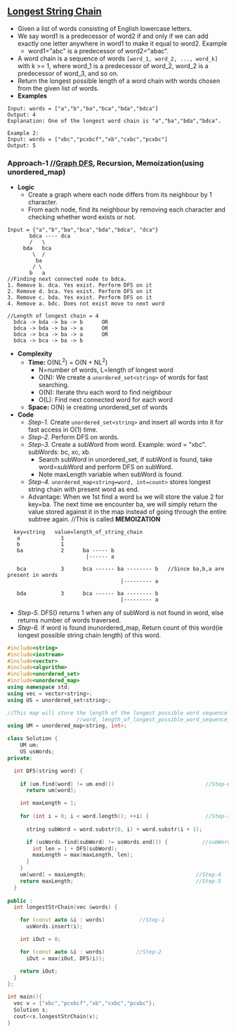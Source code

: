 ## [Longest String Chain](https://leetcode.com/problems/longest-string-chain/)
- Given a list of words consisting of English lowercase letters.
- We say word1 is a predecessor of word2 if and only if we can add exactly one letter anywhere in word1 to make it equal to word2. Example
  - word1="abc" is a predecessor of word2="abac".
- A word chain is a sequence of words `[word_1, word_2, ..., word_k]` with k >= 1, where word_1 is a predecessor of word_2, word_2 is a predecessor of word_3, and so on.
- Return the longest possible length of a word chain with words chosen from the given list of words.
- **Examples**
 ```console
Input: words = ["a","b","ba","bca","bda","bdca"]
Output: 4
Explanation: One of the longest word chain is "a","ba","bda","bdca".

Example 2:
Input: words = ["xbc","pcxbcf","xb","cxbc","pcxbc"]
Output: 5
```

### Approach-1    //[Graph DFS](/DS_Questions/Algorithms/Traversals), Recursion, Memoization(using unordered_map)
- **Logic**
  - Create a graph where each node differs from its neighbour by 1 character.
  - From each node, find its neighbour by removing each character and checking whether word exists or not.
```console
Input = {"a","b","ba","bca","bda","bdca", "dca"}
       bdca ---- dca 
       /   \
     bda   bca        
        \  / 
         ba
        / \    
       b   a 
//Finding next connected node to bdca.
1. Remove b. dca. Yes exist. Perform DFS on it
2. Remove d. bca. Yes exist. Perform DFS on it
3. Remove c. bda. Yes exist. Perform DFS on it
4. Remove a. bdc. Does not exist move to next word

//Length of longest chain = 4
  bdca -> bda -> ba -> b      OR
  bdca -> bda -> ba -> a      OR
  bdca -> bca -> ba -> a      OR
  bdca -> bca -> ba -> b
```
- **Complexity**
  - **Time:** O(NL<sup>2</sup>) = O(N + NL<sup>2</sup>)
    - N=number of words, L=length of longest word
    - O(N): We create a `unordered_set<string>` of words for fast searching.
    - O(N): Iterate thru each word to find neighbour
    - O(L): Find next connected word for each word
  - **Space:** O(N) ie creating unordered_set of words
- **Code**
   - *Step-1.* Create `unordered_set<string>` and insert all words into it for fast access in O(1) time.
   - *Step-2.* Perform DFS on words.
   - *Step-3.* Create a subWord from word. Example: word = "xbc". subWords: bc, xc, xb. 
     - Search subWord in unordered_set, if subWord is found, take word=subWord and perform DFS on subWord.
     - Note maxLength variable when subWord is found.
  - *Step-4.* `unordered_map<string=word, int=count>` stores longest string chain with present word as end.
   - Advantage: When we 1st find a word `ba` we will store the value 2 for key=ba. The next time we encounter ba, we will simply return the value stored against it in the map instead of going through the entire subtree again. //This is called **MEMOIZATION**
```console
  key=string   value=length_of_string_chain
   a             1
   b             1
   ba            2      ba ----- b
                         |------ a
                         
   bca           3      bca ------ ba -------- b   //Since ba,b,a are present in words
                                    |--------- a
                                    
   bda           3      bca ------ ba -------- b
                                    |--------- a
```
  - *Step-5.* DFS() returns 1 when any of subWord is not found in word, else returns number of words traversed.
  - *Step-6.* if word is found inunordered_map, Return count of this word(ie longest possible string chain length) of this word.
```c++
#include<string>
#include<iostream>
#include<vector>
#include<algorithm>
#include<unordered_set>
#include<unordered_map>
using namespace std;
using vec = vector<string>;
using US = unordered_set<string>;

//This map will store the length of the longest possible word sequence where the key is the last word in the sequence.
                      //word, length_of_longest_possible_word_sequence_ending_at_word
using UM = unordered_map<string, int>;

class Solution {
    UM um;
    US usWords;
private:

  int DFS(string word) {
  
    if (um.find(word) != um.end())                             //Step-6
      return um[word];      

    int maxLength = 1;  
    
    for (int i = 0; i < word.length(); ++i) {                  //Step-3
    
      string subWord = word.substr(0, i) + word.substr(i + 1);

      if (usWords.find(subWord) != usWords.end()) {           //subWord found in unordered_set
        int len = 1 + DFS(subWord);
        maxLength = max(maxLength, len);
      }
    }
    um[word] = maxLength;                                   //Step-4
    return maxLength;                                       //Step-5
  }
  
public :
  int longestStrChain(vec &words) {

    for (const auto &i : words)           //Step-1
      usWords.insert(i);

    int iOut = 0;

    for (const auto &i : words)          //Step-2
      iOut = max(iOut, DFS(i));

    return iOut;
  }
};

int main(){
  vec v = {"xbc","pcxbcf","xb","cxbc","pcxbc"};
  Solution s;
  cout<<s.longestStrChain(v);
}
```
